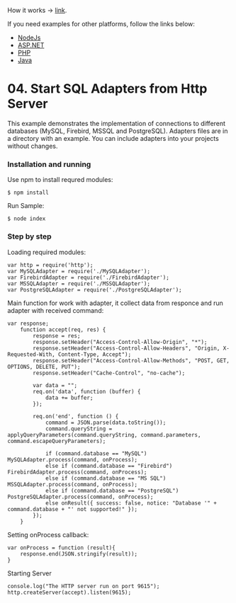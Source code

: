 
How it works -> [link](https://github.com/stimulsoft/DataAdapters.JS).  
  
If you need examples for other platforms, follow the links below:
* [NodeJs](https://github.com/stimulsoft/Samples-Dashboards-JS/tree/master/Node.js/04.%20Start%20SQL%20Adapters%20from%20Http%20Server)
* [ASP.NET](https://github.com/stimulsoft/Samples-Dashboards-JS/tree/master/ASP.NET/02.%20Connect%20to%20databases)
* [PHP](https://github.com/stimulsoft/Samples-Dashboards-JS/tree/master/PHP/02.%20Connect%20to%20databases)
* [Java](https://github.com/stimulsoft/Samples-Dashboards-JS/tree/master/Java/01.%20Data%20Adapter)

# 04. Start SQL Adapters from Http Server

This example demonstrates the implementation of connections to different databases (MySQL, Firebird, MSSQL and PostgreSQL). Adapters files are in a directory with an example. You can include adapters into your projects without changes.

### Installation and running
Use npm to install requred modules:

    $ npm install
Run Sample:

    $ node index

### Step by step

Loading required modules:

    var http = require('http');
    var MySQLAdapter = require('./MySQLAdapter');
    var FirebirdAdapter = require('./FirebirdAdapter');
    var MSSQLAdapter = require('./MSSQLAdapter');
    var PostgreSQLAdapter = require('./PostgreSQLAdapter');

Main function for work with adapter, it collect data from responce and run adapter with received command:

    var response;
        function accept(req, res) {
            response = res;
            response.setHeader("Access-Control-Allow-Origin", "*");
            response.setHeader("Access-Control-Allow-Headers", "Origin, X-Requested-With, Content-Type, Accept");
            response.setHeader("Access-Control-Allow-Methods", "POST, GET, OPTIONS, DELETE, PUT");
            response.setHeader("Cache-Control", "no-cache");
            
            var data = "";
            req.on('data', function (buffer) {
                data += buffer;
            });
        
            req.on('end', function () {
                command = JSON.parse(data.toString());
                command.queryString = applyQueryParameters(command.queryString, command.parameters, command.escapeQueryParameters);

                if (command.database == "MySQL") MySQLAdapter.process(command, onProcess);
                else if (command.database == "Firebird") FirebirdAdapter.process(command, onProcess);
                else if (command.database == "MS SQL") MSSQLAdapter.process(command, onProcess);
                else if (command.database == "PostgreSQL") PostgreSQLAdapter.process(command, onProcess);
                else onResult({ success: false, notice: "Database '" + command.database + "' not supported!" });
            });
        }

Setting onProcess callback:

    var onProcess = function (result){
        response.end(JSON.stringify(result));
    }

Starting Server

    console.log("The HTTP server run on port 9615");
    http.createServer(accept).listen(9615);
